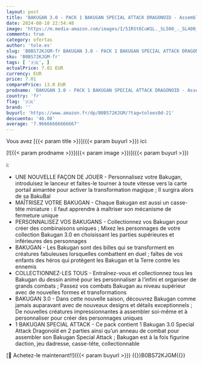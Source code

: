 ```yaml
---
layout: post
title: 'BAKUGAN 3.0 - PACK 1 BAKUGAN SPECIAL ATTACK DRAGONOID - Assemblez Et Personnalisez Votre Bille Bakugan - 1 Anneau De Combat  1 Lanceur et 3 Cartes - Collection Bakugan Jouet - Jouet Enfant 6 Ans Et +'
date: 2024-08-18 22:54:48
image: 'https://m.media-amazon.com/images/I/51RSt6CuW1L._SL500_._SL400_.jpg'
comments: true
category: ofertas
author: 'tole.es'
slug: 'B0BS72KJGM-fr BAKUGAN 3.0 - PACK 1 BAKUGAN SPECIAL ATTACK DRAGONOID -...'
sku: 'B0BS72KJGM-fr'
tags: [ '🇫🇷', ]
actualPrice: 7.01 EUR
currency: EUR
price: 7.01
comparePrice: 13.0 EUR
prodname: 'BAKUGAN 3.0 - PACK 1 BAKUGAN SPECIAL ATTACK DRAGONOID - Assemblez Et Personnalisez Votre Bille Bakugan - 1 Anneau De Combat  1 Lanceur et 3 Cartes - Collection Bakugan Jouet - Jouet Enfant 6 Ans Et +'
country: 'fr'
flag: '🇫🇷'
brand: ''
buyurl: 'https://www.amazon.fr/dp/B0BS72KJGM/?tag=tolees0d-21'
descuento: '46.08'
average: '7.96666666666667'
---
```


Vous avez [{{< param title >}}]({{< param buyurl >}}) ici:

[![{{< param prodname >}}]({{< param image >}})]({{< param buyurl >}})

ℹ️:

- UNE NOUVELLE FAÇON DE JOUER - Personnalisez votre Bakugan, introduisez le lanceur et faites-le tourner à toute vitesse vers la carte portail aimantée pour activer la transformation magique ; Il surgira alors de sa BakuBal
- MAÎTRISEZ VOTRE BAKUGAN - Chaque Bakugan est aussi un casse-tête miniature : il faut apprendre à maîtriser son mécanisme de fermeture unique
- PERSONNALISEZ VOS BAKUGANS - Collectionnez vos Bakugan pour créer des combinaisons uniques ; Mixez les personnages de votre collection Bakugan 3.0 en choisissant les parties supérieures et inférieures des personnages
- BAKUGAN - Les Bakugan sont des billes qui se transforment en créatures fabuleuses lorsquelles combattent en duel ; faîtes de vos enfants des héros qui protègent les Bakugan et la Terre contre les ennemis
- COLLECTIONNEZ-LES TOUS - Entraînez-vous et collectionnez tous les Bakugan du dessin animé pour les personnaliser à l’infini et organiser de grands combats ; Passez vos combats Bakugan au niveau supérieur avec de nouvelles formes et transformations
- BAKUGAN 3.0 - Dans cette nouvelle saison, découvrez Bakugan comme jamais auparavant avec de nouveaux designs et détails exceptionnels ; De nouvelles créatures impressionnantes à assembler soi-même et à personnaliser pour créer des personnages uniques
- 1 BAKUGAN SPECIAL ATTACK - Ce pack contient 1 Bakugan 3.0 Special Attack Dragonoïd en 2 parties ainsi qu’un anneau de combat pour assembler son Bakugan Special Attack ; Bakugan est à la fois figurine daction, jeu dadresse, casse-tête, collectionnable

[🛒 Achetez-le maintenant!!]({{< param buyurl >}})
{{<world>}}B0BS72KJGM{{</world>}}
